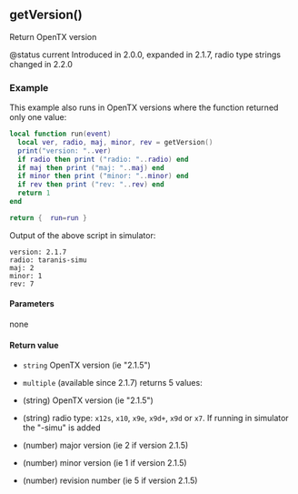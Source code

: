 <!-- This file was generated by the script. Do not edit it, any changes will be lost! -->

## getVersion()



Return OpenTX version

@status current Introduced in 2.0.0, expanded in 2.1.7, radio type strings changed in 2.2.0

### Example

This example also runs in OpenTX versions where the function returned only one value:

```lua
local function run(event)
  local ver, radio, maj, minor, rev = getVersion()
  print("version: "..ver)
  if radio then print ("radio: "..radio) end
  if maj then print ("maj: "..maj) end
  if minor then print ("minor: "..minor) end
  if rev then print ("rev: "..rev) end
  return 1
end

return {  run=run }
```
Output of the above script in simulator:
```
version: 2.1.7
radio: taranis-simu
maj: 2
minor: 1
rev: 7
```


#### Parameters

none

#### Return value

* `string` OpenTX version (ie "2.1.5")

* `multiple` (available since 2.1.7) returns 5 values:
 * (string) OpenTX version (ie "2.1.5")
 * (string) radio type: `x12s`, `x10`, `x9e`, `x9d+`, `x9d` or `x7`.
If running in simulator the "-simu" is added
 * (number) major version (ie 2 if version 2.1.5)
 * (number) minor version (ie 1 if version 2.1.5)
 * (number) revision number (ie 5 if version 2.1.5)



